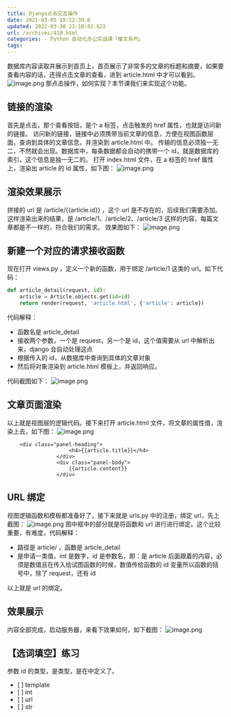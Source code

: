 ```yaml
---
title: Django点击交互操作
date: 2021-03-05 19:52:39.0
updated: 2022-03-30 23:18:02.622
url: /archives/410.html
categories: - Python 自动化办公实战课「推文系列」
tags: 
---
```




数据库内容读取并展示到首页上，首页展示了非常多的文章的标题和摘要，如果要查看内容的话，还得点击文章的查看，进到 article.html 中才可以看到。 ![image.png](https://img-blog.csdnimg.cn/img_convert/33fd449be84c9936e5cf4e3d36f1369a.png) 那点击操作，如何实现？本节课我们来实现这个功能。

## 链接的渲染

首先是点击，那个查看按钮，是个 a 标签，点击触发的 href 属性，也就是访问新的链接。 访问新的链接，链接中必须携带当前文章的信息，方便在视图函数层面，查询到具体的文章信息，并渲染到 article.html 中。 传输的信息必须独一无二，不然就会出现。数据库中，每条数据都会自动的携带一个 id，就是数据库的索引，这个信息是独一无二的。 打开 index.html 文件，在 a 标签的 href 属性上，渲染出 article 的 id 属性，如下图： ![image.png](https://img-blog.csdnimg.cn/img_convert/60409aba761b8791c5ddcc652825ea99.png)

## 渲染效果展示

拼接的 url 是 /article/{{article.id}} ，这个 url 是不存在的，后续我们需要添加。 这样渲染出来的结果，是 /article/1、/article/2、/article/3 这样的内容，每篇文章都是不一样的，符合我们的需求。 效果图如下： ![image.png](https://img-blog.csdnimg.cn/img_convert/57d3d7b6a7ed94715573a879888d04f7.png)

## 新建一个对应的请求接收函数

现在打开 views.py ，定义一个新的函数，用于绑定 /article/1 这类的 url。如下代码：

```python
def article_detail(request, id):
    article = Article.objects.get(id=id)
    return render(request, 'article.html', {'article': article})
```

代码解释：

*   函数名是 article\_detail
*   接收两个参数，一个是 request，另一个是 id，这个值需要从 url 中解析出来，django 会自动处理这点
*   根据传入的 id，从数据库中查询到具体的文章对象
*   然后将对象渲染到 article.html 模板上，并返回响应。

代码截图如下： ![image.png](https://img-blog.csdnimg.cn/img_convert/07a18b0fa3adbc6f22b99011f1620b72.png)

## 文章页面渲染

以上就是视图层的逻辑代码。接下来打开 article.html 文件，将文章的属性值，渲染上去，如下图： ![image.png](https://img-blog.csdnimg.cn/img_convert/b23897b363a712a8ba8d10a2acae48b3.png)

```markup
    <div class="panel-heading">
                    <h4>{{article.title}}</h4>
                </div>
                <div class="panel-body">
                    {{article.content}}
                </div>
```

## URL 绑定

视图逻辑函数和模板都准备好了，接下来就是 urls.py 中的注册，绑定 url，先上截图： ![image.png](https://img-blog.csdnimg.cn/img_convert/62400b1d476d68e3a553f65c4e8a8c28.png) 图中框中的部分就是将函数和 url 进行进行绑定。这个比较重要，有难度，代码解释：

*   路径是 article/ ，函数是 article\_detail
*   是申请一类值，int 是数字，id 是参数名，即：是 article 后面跟着的内容，必须是数值且在传入给试图函数的时候，数值传给函数的 id 变量所以函数的括号中，除了 request，还有 id

以上就是 url 的绑定。

## 效果展示

内容全部完成，启动服务器，来看下效果如何，如下截图： ![image.png](https://img-blog.csdnimg.cn/img_convert/1bffb823caf03f5c8a2a1749da336773.png)

## 【选词填空】练习

参数 id 的类型，是类型，是在中定义了。

*   \[ \] template
*   \[ \] int
*   \[ \] url
*   \[ \] str